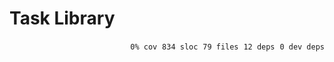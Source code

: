 # Task Library


<p align="right">
    <code>0% cov</code>&nbsp;
    <code>834 sloc</code>&nbsp;
    <code>79 files</code>&nbsp;
    <code>12 deps</code>&nbsp;
    <code>0 dev deps</code>
</p>



<!-- START doctoc -->
<!-- END doctoc -->
